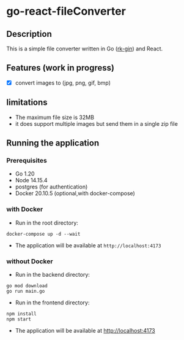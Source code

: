 # go-react-fileConverter

## Description
This is a simple file converter written in Go ([rk-gin](https://github.com/rookie-ninja/rk-gin)) and React.

## Features (work in progress)
- [x] convert images to (jpg, png, gif, bmp)


## limitations  
- The maximum file size is 32MB
- it does support multiple images but send them in a single zip file

## Running the application

### Prerequisites
- Go 1.20
- Node 14.15.4
- postgres (for authentication)
- Docker 20.10.5 (optional,with docker-compose)


### with Docker
- Run in the root directory: 
```console
docker-compose up -d --wait 
```

- The application will be available at `http://localhost:4173`

### without Docker
- Run  in the backend directory:
```console
go mod download	
go run main.go
```
- Run in the frontend directory:
```console
npm install
npm start
```
- The application will be available at [http://localhost:4173](http://localhost:4173)
